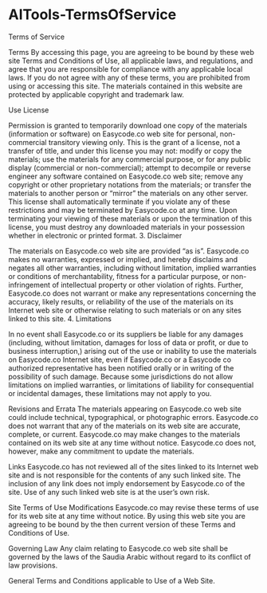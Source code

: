# AITools-TermsOfService

Terms of Service

Terms By accessing this page, you are agreeing to be bound by these web site Terms and Conditions of Use, all applicable laws, and regulations, and agree that you are responsible for compliance with any applicable local laws. If you do not agree with any of these terms, you are prohibited from using or accessing this site. The materials contained in this website are protected by applicable copyright and trademark law.

Use License

Permission is granted to temporarily download one copy of the materials (information or software) on Easycode.co web site for personal, non-commercial transitory viewing only. This is the grant of a license, not a transfer of title, and under this license you may not: modify or copy the materials; use the materials for any commercial purpose, or for any public display (commercial or non-commercial); attempt to decompile or reverse engineer any software contained on Easycode.co web site; remove any copyright or other proprietary notations from the materials; or transfer the materials to another person or “mirror” the materials on any other server. This license shall automatically terminate if you violate any of these restrictions and may be terminated by Easycode.co at any time. Upon terminating your viewing of these materials or upon the termination of this license, you must destroy any downloaded materials in your possession whether in electronic or printed format. 3. Disclaimer

The materials on Easycode.co web site are provided “as is”. Easycode.co makes no warranties, expressed or implied, and hereby disclaims and negates all other warranties, including without limitation, implied warranties or conditions of merchantability, fitness for a particular purpose, or non-infringement of intellectual property or other violation of rights. Further, Easycode.co does not warrant or make any representations concerning the accuracy, likely results, or reliability of the use of the materials on its Internet web site or otherwise relating to such materials or on any sites linked to this site. 4. Limitations

In no event shall Easycode.co or its suppliers be liable for any damages (including, without limitation, damages for loss of data or profit, or due to business interruption,) arising out of the use or inability to use the materials on Easycode.co Internet site, even if Easycode.co or a Easycode co authorized representative has been notified orally or in writing of the possibility of such damage. Because some jurisdictions do not allow limitations on implied warranties, or limitations of liability for consequential or incidental damages, these limitations may not apply to you.

Revisions and Errata
The materials appearing on Easycode.co web site could include technical, typographical, or photographic errors. Easycode.co does not warrant that any of the materials on its web site are accurate, complete, or current. Easycode.co may make changes to the materials contained on its web site at any time without notice. Easycode.co does not, however, make any commitment to update the materials.

Links
Easycode.co has not reviewed all of the sites linked to its Internet web site and is not responsible for the contents of any such linked site. The inclusion of any link does not imply endorsement by Easycode.co of the site. Use of any such linked web site is at the user’s own risk.

Site Terms of Use Modifications
Easycode.co may revise these terms of use for its web site at any time without notice. By using this web site you are agreeing to be bound by the then current version of these Terms and Conditions of Use.

Governing Law
Any claim relating to Easycode.co web site shall be governed by the laws of the Saudia Arabic without regard to its conflict of law provisions.

General Terms and Conditions applicable to Use of a Web Site.
